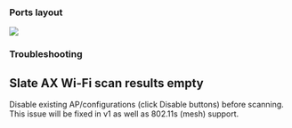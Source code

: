 ### Ports layout
<img src="https://github.com/TalalMash/SmoothWAN-web/raw/main/Basic%20Setup%20Guide%20assets/1slate.svg"/>

### Troubleshooting

## Slate AX Wi-Fi scan results empty
Disable existing AP/configurations (click Disable buttons) before scanning.  
This issue will be fixed in v1 as well as 802.11s (mesh) support.